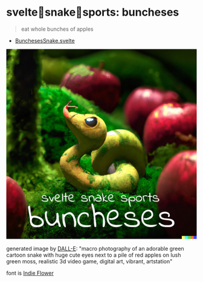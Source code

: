 # svelte🐍snake🐍sports: buncheses

> eat whole bunches of apples

- [BunchesesSnake.svelte](./BunchesesSnake.svelte)

<a href="https://ryanatkn.github.io/svelte-snake-sports/buncheses"><img src="/static/assets/buncheses.webp" alt="logo for buncheses, macro photography of an adorable green cartoon snake with huge cute eyes next to a pile of red apples on lush green moss, realistic 3d video game, digital art, vibrant, artstation" /></a>

generated image by [DALL-E](https://wikipedia.org/wiki/DALL-E):
"macro photography of an adorable green cartoon snake with huge cute eyes next to a pile of red apples on lush green moss, realistic 3d video game, digital art, vibrant, artstation"

font is [Indie Flower](https://fonts.google.com/betterspecimen/Indie+Flower)
